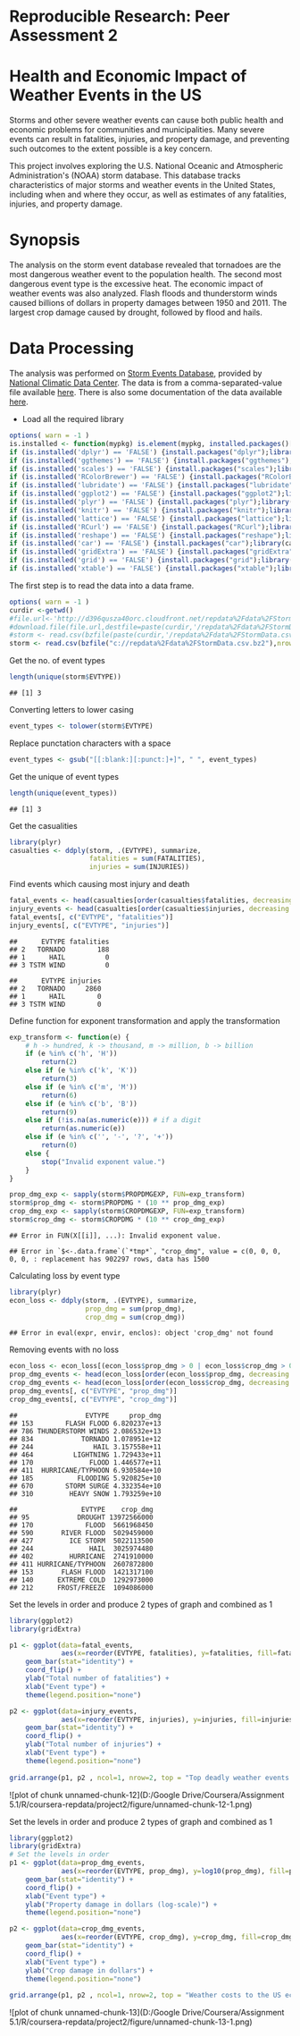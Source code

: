 # Reproducible Research: Peer Assessment 2

Health and Economic Impact of Weather Events in the US
======================================================


Storms and other severe weather events can cause both public health and economic
problems for communities and municipalities. Many severe events can result in
fatalities, injuries, and property damage, and preventing such outcomes to the extent
possible is a key concern.

This project involves exploring the U.S. National Oceanic and Atmospheric
Administration's (NOAA) storm database. This database tracks characteristics of major
storms and weather events in the United States, including when and where they occur, as
well as estimates of any fatalities, injuries, and property damage.

Synopsis
========

The analysis on the storm event database revealed that tornadoes are the most
dangerous weather event to the population health. The second most dangerous
event type is the excessive heat. The economic impact of weather events was
also analyzed. Flash floods and thunderstorm winds caused billions of dollars
in property damages between 1950 and 2011. The largest crop damage caused by
drought, followed by flood and hails.


Data Processing
===============

The analysis was performed on
[Storm Events Database](http://www.ncdc.noaa.gov/stormevents/ftp.jsp), provided by
[National Climatic Data Center](http://www.ncdc.noaa.gov/). The data is from a comma-separated-value file available
[here](https://d396qusza40orc.cloudfront.net/repdata%2Fdata%2FStormData.csv.bz2).
There is also some documentation of the data available
[here](https://d396qusza40orc.cloudfront.net/repdata%2Fpeer2_doc%2Fpd01016005curr.pdf).

* Load all the required library



```r
options( warn = -1 )
is.installed <- function(mypkg) is.element(mypkg, installed.packages()[,1]) 
if (is.installed('dplyr') == 'FALSE') {install.packages("dplyr");library(dplyr)} else{library(dplyr)}
if (is.installed('ggthemes') == 'FALSE') {install.packages("ggthemes");library(ggthemes)} else{library(ggthemes)}
if (is.installed('scales') == 'FALSE') {install.packages("scales");library(scales)} else{library(scales)}
if (is.installed('RColorBrewer') == 'FALSE') {install.packages("RColorBrewer");library(RColorBrewer)} else{library(RColorBrewer)}
if (is.installed('lubridate') == 'FALSE') {install.packages("lubridate");library(lubridate)} else{library(lubridate)}
if (is.installed('ggplot2') == 'FALSE') {install.packages("ggplot2");library(ggplot2)} else{library(ggplot2)}
if (is.installed('plyr') == 'FALSE') {install.packages("plyr");library(plyr)} else{library(plyr)}
if (is.installed('knitr') == 'FALSE') {install.packages("knitr");library(knitr)} else{library(knitr)}
if (is.installed('lattice') == 'FALSE') {install.packages("lattice");library(lattice)} else{library(lattice)}
if (is.installed('RCurl') == 'FALSE') {install.packages("RCurl");library(RCurl)} else{library(RCurl)}
if (is.installed('reshape') == 'FALSE') {install.packages("reshape");library(reshape)} else{library(reshape)}
if (is.installed('car') == 'FALSE') {install.packages("car");library(car)} else{library(car)}
if (is.installed('gridExtra') == 'FALSE') {install.packages("gridExtra");library(gridExtra)} else{library(gridExtra)}
if (is.installed('grid') == 'FALSE') {install.packages("grid");library(grid)} else{library(grid)}
if (is.installed('xtable') == 'FALSE') {install.packages("xtable");library(xtable)} else{library(xtable)}
```


The first step is to read the data into a data frame.

```r
options( warn = -1 )
curdir <-getwd()
#file.url<-'http://d396qusza40orc.cloudfront.net/repdata%2Fdata%2FStormData.csv.bz2'
#download.file(file.url,destfile=paste(curdir,'/repdata%2Fdata%2FStormData.csv.bz2',sep=""))
#storm <- read.csv(bzfile(paste(curdir,'/repdata%2Fdata%2FStormData.csv.bz2',sep="")),nrows=1500)
storm <- read.csv(bzfile("c://repdata%2Fdata%2FStormData.csv.bz2"),nrows=1500)
```




Get the no. of event types

```r
length(unique(storm$EVTYPE))
```


```
## [1] 3
```

Converting letters to lower casing

```r
event_types <- tolower(storm$EVTYPE)
```



Replace punctation characters with a space

```r
event_types <- gsub("[[:blank:][:punct:]+]", " ", event_types)
```



Get the unique of event types

```r
length(unique(event_types))
```


```
## [1] 3
```

Get the casualities

```r
library(plyr)
casualties <- ddply(storm, .(EVTYPE), summarize,
                    fatalities = sum(FATALITIES),
                    injuries = sum(INJURIES))
```



Find events which causing most injury and death

```r
fatal_events <- head(casualties[order(casualties$fatalities, decreasing = T), ], 10)
injury_events <- head(casualties[order(casualties$injuries, decreasing = T), ], 10)
fatal_events[, c("EVTYPE", "fatalities")]
injury_events[, c("EVTYPE", "injuries")]
```


```
##      EVTYPE fatalities
## 2   TORNADO        188
## 1      HAIL          0
## 3 TSTM WIND          0
```

```
##      EVTYPE injuries
## 2   TORNADO     2860
## 1      HAIL        0
## 3 TSTM WIND        0
```


Define function for exponent transformation and apply the transformation

```r
exp_transform <- function(e) {
    # h -> hundred, k -> thousand, m -> million, b -> billion
    if (e %in% c('h', 'H'))
        return(2)
    else if (e %in% c('k', 'K'))
        return(3)
    else if (e %in% c('m', 'M'))
        return(6)
    else if (e %in% c('b', 'B'))
        return(9)
    else if (!is.na(as.numeric(e))) # if a digit
        return(as.numeric(e))
    else if (e %in% c('', '-', '?', '+'))
        return(0)
    else {
        stop("Invalid exponent value.")
    }
}

prop_dmg_exp <- sapply(storm$PROPDMGEXP, FUN=exp_transform)
storm$prop_dmg <- storm$PROPDMG * (10 ** prop_dmg_exp)
crop_dmg_exp <- sapply(storm$CROPDMGEXP, FUN=exp_transform)
storm$crop_dmg <- storm$CROPDMG * (10 ** crop_dmg_exp)

```


```
## Error in FUN(X[[i]], ...): Invalid exponent value.
```

```
## Error in `$<-.data.frame`(`*tmp*`, "crop_dmg", value = c(0, 0, 0, 0, 0, : replacement has 902297 rows, data has 1500
```

Calculating loss by event type

```r
library(plyr)
econ_loss <- ddply(storm, .(EVTYPE), summarize,
                   prop_dmg = sum(prop_dmg),
                   crop_dmg = sum(crop_dmg))

```


```
## Error in eval(expr, envir, enclos): object 'crop_dmg' not found
```

Removing events with no loss

```r
econ_loss <- econ_loss[(econ_loss$prop_dmg > 0 | econ_loss$crop_dmg > 0), ]
prop_dmg_events <- head(econ_loss[order(econ_loss$prop_dmg, decreasing = T), ], 10)
crop_dmg_events <- head(econ_loss[order(econ_loss$crop_dmg, decreasing = T), ], 10)
prop_dmg_events[, c("EVTYPE", "prop_dmg")]
crop_dmg_events[, c("EVTYPE", "crop_dmg")]
```

```
##                 EVTYPE     prop_dmg
## 153        FLASH FLOOD 6.820237e+13
## 786 THUNDERSTORM WINDS 2.086532e+13
## 834            TORNADO 1.078951e+12
## 244               HAIL 3.157558e+11
## 464          LIGHTNING 1.729433e+11
## 170              FLOOD 1.446577e+11
## 411  HURRICANE/TYPHOON 6.930584e+10
## 185           FLOODING 5.920825e+10
## 670        STORM SURGE 4.332354e+10
## 310         HEAVY SNOW 1.793259e+10
```

```
##                EVTYPE    crop_dmg
## 95            DROUGHT 13972566000
## 170             FLOOD  5661968450
## 590       RIVER FLOOD  5029459000
## 427         ICE STORM  5022113500
## 244              HAIL  3025974480
## 402         HURRICANE  2741910000
## 411 HURRICANE/TYPHOON  2607872800
## 153       FLASH FLOOD  1421317100
## 140      EXTREME COLD  1292973000
## 212      FROST/FREEZE  1094086000
```

Set the levels in order  and produce 2 types of graph and combined as 1

```r
library(ggplot2)
library(gridExtra)

p1 <- ggplot(data=fatal_events,
             aes(x=reorder(EVTYPE, fatalities), y=fatalities, fill=fatalities)) +
    geom_bar(stat="identity") +
    coord_flip() +
    ylab("Total number of fatalities") +
    xlab("Event type") +
    theme(legend.position="none")

p2 <- ggplot(data=injury_events,
             aes(x=reorder(EVTYPE, injuries), y=injuries, fill=injuries)) +
    geom_bar(stat="identity") +
    coord_flip() + 
    ylab("Total number of injuries") +
    xlab("Event type") +
    theme(legend.position="none")
	
grid.arrange(p1, p2 , ncol=1, nrow=2, top = "Top deadly weather events in the US (1950-2011)")	
```
![plot of chunk unnamed-chunk-12](D:/Google Drive/Coursera/Assignment 5.1/R/coursera-repdata/project2/figure/unnamed-chunk-12-1.png) 

Set the levels in order  and produce 2 types of graph and combined as 1

```r
library(ggplot2)
library(gridExtra)
# Set the levels in order
p1 <- ggplot(data=prop_dmg_events,
             aes(x=reorder(EVTYPE, prop_dmg), y=log10(prop_dmg), fill=prop_dmg )) +
    geom_bar(stat="identity") +
    coord_flip() +
    xlab("Event type") +
    ylab("Property damage in dollars (log-scale)") +
    theme(legend.position="none")

p2 <- ggplot(data=crop_dmg_events,
             aes(x=reorder(EVTYPE, crop_dmg), y=crop_dmg, fill=crop_dmg)) +
    geom_bar(stat="identity") +
    coord_flip() + 
    xlab("Event type") +
    ylab("Crop damage in dollars") + 
    theme(legend.position="none")
	
grid.arrange(p1, p2 , ncol=1, nrow=2, top = "Weather costs to the US economy (1950-2011)")	
```
![plot of chunk unnamed-chunk-13](D:/Google Drive/Coursera/Assignment 5.1/R/coursera-repdata/project2/figure/unnamed-chunk-13-1.png) 

